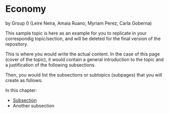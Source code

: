 # Economy

by Group 0 (Leire Neira, Amaia Ruano, Myriam Perez, Carla Goberna)

This sample topic is here as an example for you to replicate in your correspondig topic/section, and will be deleted for the final version of the repository.

This is where you would write the actual content. In the case of this page (cover of the topic), it would contain a general introduction to the topic and a justification of the following subsections.

Then, you would list the subsections or subtopics (subpages) that you will create as follows:

In this chapter:

- [Subsection](subsection.md)
- Another subsection